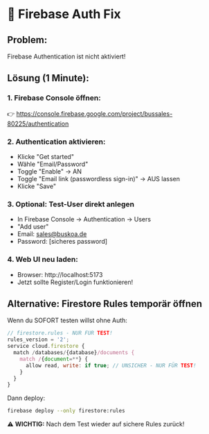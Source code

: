 # 🔧 Firebase Auth Fix

## Problem:
Firebase Authentication ist nicht aktiviert!

## Lösung (1 Minute):

### 1. Firebase Console öffnen:
👉 https://console.firebase.google.com/project/bussales-80225/authentication

### 2. Authentication aktivieren:
- Klicke "Get started"
- Wähle "Email/Password" 
- Toggle "Enable" → AN
- Toggle "Email link (passwordless sign-in)" → AUS lassen
- Klicke "Save"

### 3. Optional: Test-User direkt anlegen
- In Firebase Console → Authentication → Users
- "Add user"
- Email: sales@buskoa.de
- Password: [sicheres password]

### 4. Web UI neu laden:
- Browser: http://localhost:5173
- Jetzt sollte Register/Login funktionieren!

## Alternative: Firestore Rules temporär öffnen

Wenn du SOFORT testen willst ohne Auth:

```javascript
// firestore.rules - NUR FÜR TEST!
rules_version = '2';
service cloud.firestore {
  match /databases/{database}/documents {
    match /{document=**} {
      allow read, write: if true; // UNSICHER - NUR FÜR TEST!
    }
  }
}
```

Dann deploy:
```bash
firebase deploy --only firestore:rules
```

⚠️ **WICHTIG:** Nach dem Test wieder auf sichere Rules zurück!